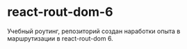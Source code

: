 # react-rout-dom-6
Учебный роутинг, репозиторий создан наработки опыта в маршрутизации в react-rout-dom 6.
